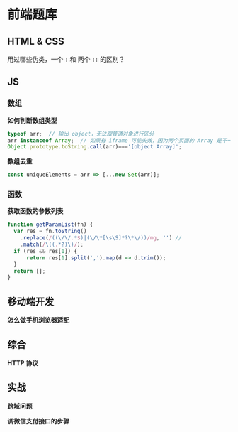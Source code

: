 # 前端题库

## HTML &amp; CSS

用过哪些伪类，一个 `:` 和 两个 `::` 的区别？


## JS

### 数组

**如何判断数组类型**

```js
typeof arr;  // 输出 object，无法跟普通对象进行区分
arr instanceof Array;  // 如果有 iframe 可能失效，因为两个页面的 Array 是不一样的
Object.prototype.toString.call(arr)==='[object Array]';
```

**数组去重**

```js
const uniqueElements = arr => [...new Set(arr)];
```


### 函数

**获取函数的参数列表**

```js
function getParamList(fn) {
  var res = fn.toString()
    .replace(/((\/\/.*$)|(\/\*[\s\S]*?\*\/))/mg, '') // 
    .match(/\((.*?)\)/);
  if (res && res[1]) {
      return res[1].split(',').map(d => d.trim());
  }
  return [];
}
```





## 移动端开发

**怎么做手机浏览器适配**


## 综合

**HTTP 协议**


## 实战

**跨域问题**


**调微信支付接口的步骤**



